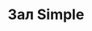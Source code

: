 ---
title: "Зал Simple"
name: "simple"
endpoint: "/api/halls/simple"
featured_image: "/images/rules-banner-top.jpg"
pageclass: "inner page-halls-zal-simple loading"
---